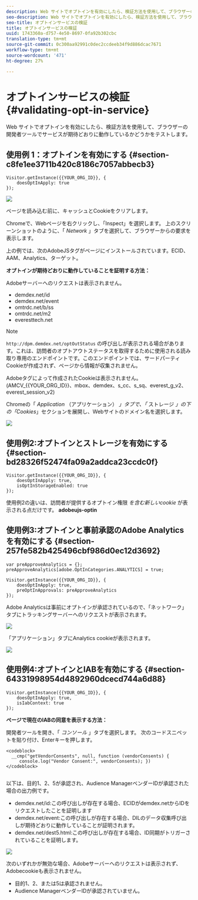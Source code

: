 ```yaml
---
description: Web サイトでオプトインを有効にしたら、検証方法を使用して、ブラウザーの開発者ツールでサービスが期待どおりに動作しているかどうかをテストします。
seo-description: Web サイトでオプトインを有効にしたら、検証方法を使用して、ブラウザーの開発者ツールでサービスが期待どおりに動作しているかどうかをテストします。
seo-title: オプトインサービスの検証
title: オプトインサービスの検証
uuid: 1743360a-d757-4e50-8697-0fa92b302cbc
translation-type: tm+mt
source-git-commit: 0c300aa92991c0dec2ccdeeb34f9d886dcac7671
workflow-type: tm+mt
source-wordcount: '471'
ht-degree: 27%

---
```



# オプトインサービスの検証{#validating-opt-in-service}

Web サイトでオプトインを有効にしたら、検証方法を使用して、ブラウザーの開発者ツールでサービスが期待どおりに動作しているかどうかをテストします。

## 使用例 1：オプトインを有効にする {#section-c8fe1ee3711b420c8186c7057abbecb3}

```
Visitor.getInstance({{YOUR_ORG_ID}}, { 
    doesOptInApply: true 
});
```

![](assets/use_case_1_1.png)

ページを読み込む前に、キャッシュとCookieをクリアします。

Chromeで、Webページを右クリックし、「Inspect」を選択します。 上のスクリーンショットのように、「 *Network* 」タブを選択して、ブラウザーからの要求を表示します。

上の例では、次のAdobeJSタグがページにインストールされています。ECID、AAM、Analytics、ターゲット。

**オプトインが期待どおりに動作していることを証明する方法：**

Adobeサーバーへのリクエストは表示されません。

* demdex.net/id
* demdex.net/event
* omtrdc.net/b/ss
* omtrdc.net/m2
* everesttech.net

>[!NOTE]
>
>`http://dpm.demdex.net/optOutStatus` の呼び出しが表示される場合があります。これは、訪問者のオプトアウトステータスを取得するために使用される読み取り専用のエンドポイントです。このエンドポイントでは、サードパーティCookieが作成されず、ページから情報が収集されません。

Adobeタグによって作成されたCookieは表示されません。(AMCV_{{YOUR_ORG_ID}}、mbox、demdex、s_cc、s_sq、everest_g_v2、everest_session_v2)

Chromeの「 *Application* （アプリケーション） *」タブで、「* ストレージ *」の下の「Cookies*」セクションを展開し、Webサイトのドメイン名を選択します。

![](assets/use_case_1_2.png)

## 使用例2:オプトインとストレージを有効にする {#section-bd28326f52474fa09a2addca23ccdc0f}

```
Visitor.getInstance({{YOUR_ORG_ID}}, { 
    doesOptInApply: true, 
    isOptInStorageEnabled: true 
});
```

使用例2の違いは、訪問者が提供するオプトイン権限 *を含む新しいcookie* が表示される点だけです。 **adobeujs-optin**

## 使用例3:オプトインと事前承認のAdobe Analyticsを有効にする {#section-257fe582b425496cbf986d0ec12d3692}

```
var preApproveAnalytics = {}; 
preApproveAnalytics[adobe.OptInCategories.ANALYTICS] = true;

Visitor.getInstance({{YOUR_ORG_ID}}, { 
    doesOptInApply: true, 
    preOptInApprovals: preApproveAnalytics 
});
```

Adobe Analyticsは事前にオプトインが承認されているので、「ネットワーク」タブにトラッキングサーバーへのリクエストが表示されます。

![](assets/use_case_3_1.png)

「アプリケーション」タブにAnalytics cookieが表示されます。

![](assets/use_case_3_2.png)

## 使用例4:オプトインとIABを有効にする {#section-64331998954d4892960dcecd744a6d88}

```
Visitor.getInstance({{YOUR_ORG_ID}}, { 
    doesOptInApply: true, 
    isIabContext: true 
});
```

**ページで現在のIABの同意を表示する方法：**

開発者ツールを開き、「 *コンソール* 」タブを選択します。 次のコードスニペットを貼り付け、Enterキーを押します。

```
<codeblock>
  __cmp("getVendorConsents", null, function (vendorConsents) { 
     console.log("Vendor Consent:", vendorConsents); }) 
</codeblock>  
  
```

以下は、目的1、2、5が承認され、Audience ManagerベンダーIDが承認された場合の出力例です。

* demdex.net/id:この呼び出しが存在する場合、ECIDがdemdex.netからIDをリクエストしたことを証明します
* demdex.net/event:この呼び出しが存在する場合、DILのデータ収集呼び出しが期待どおりに動作していることが証明されます。
* demdex.net/dest5.html:この呼び出しが存在する場合、ID同期がトリガーされていることを証明します。

![](assets/use_case_4_1.png)

次のいずれかが無効な場合、Adobeサーバーへのリクエストは表示されず、Adobecookieも表示されません。

* 目的1、2、または5は承認されません。
* Audience ManagerベンダーIDが承認されていません。